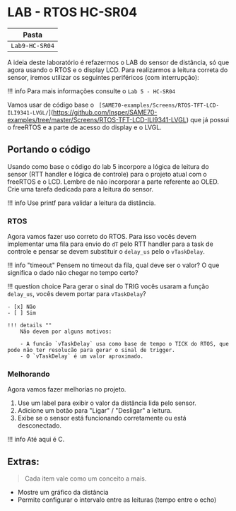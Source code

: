 # LAB - RTOS HC-SR04

| Pasta          |
|----------------|
| `Lab9-HC-SR04` |

A ideia deste laboratório é refazermos o LAB do sensor de distância, só que agora usando o RTOS e o display LCD.
Para realizarmos a leitura correta do sensor, iremos utilizar os seguintes periféricos (com interrupção):

!!! info
    Para mais informações consulte o `Lab 5 - HC-SR04`

Vamos usar de código base o `
[SAME70-examples/Screens/RTOS-TFT-LCD-ILI9341-LVGL/`](https://github.com/Insper/SAME70-examples/tree/master/Screens/RTOS-TFT-LCD-ILI9341-LVGL) que já possui o freeRTOS e a parte de acesso do display e o LVGL.

## Portando o código

Usando como base o código do lab 5 incorpore a lógica de leitura do sensor (RTT handler e lógica de controle) para o projeto atual com o freeRTOS e o LCD. Lembre de não incorporar a parte referente ao OLED. Crie uma tarefa dedicada para a leitura do sensor.

!!! info
    Use printf para validar a leitura da distância.

### RTOS

Agora vamos fazer uso correto do RTOS. Para isso vocês devem implementar uma fila para envio do `dT` pelo RTT handler para a task de controle e pensar se devem substituir o `delay_us` pelo o `vTaskDelay`.

!!! info "timeout"
    Pensem no timeout da fila, qual deve ser o valor? O que significa o dado não chegar no tempo certo?

!!! question choice
    Para gerar o sinal do TRIG vocês usaram a função `delay_us`, vocês devem portar para `vTaskDelay`?
    
    - [x] Não
    - [ ] Sim
    
    !!! details ""
        Não devem por alguns motivos:
        
        - A funcão `vTaskDelay` usa como base de tempo o TICK do RTOS, que pode não ter resolucão para gerar o sinal de trigger.
        - O `vTaskDelay` é um valor aproximado.

### Melhorando

Agora vamos fazer melhorias no projeto.

1. Use um label para exibir o valor da distância lida pelo sensor.
1. Adicione um botão para "Ligar" / "Desligar" a leitura.
1. Exibe se o sensor está funcionando corretamente ou está desconectado.

!!! info
    Até aqui é C.

## Extras:

> Cada item vale como um conceito a mais.

- Mostre um gráfico da distância
- Permite configurar o intervalo entre as leituras (tempo entre o echo)



